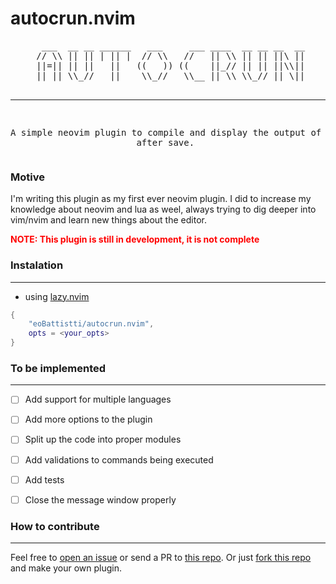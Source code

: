 # autocrun.nvim
<div align="center">
<pre>
  ___  __ __ ______   ___     ___ ____  __ __ __  __
 // \\ || || | || |  // \\   //   || \\ || || ||\ ||
 ||=|| || ||   ||   ((   )) ((    ||_// || || ||\\||
 || || \\_//   ||    \\_//   \\__ || \\ \\_// || \||
 
--------------------------------------------------------------
A simple neovim plugin to compile and display the output of C code after save.
</pre>
</div>


### Motive
I'm writing this plugin as my first ever neovim plugin. I did to increase my knowledge about neovim and lua as weel, 
always trying to dig deeper into vim/nvim and learn new things about the editor.

<p style="color: red"><strong>NOTE: This plugin is still in development, it is not complete</strong></p>


### Instalation
---
- using [lazy.nvim](https://github.com/folke/lazy.nvim)
```lua
{
    "eoBattistti/autocrun.nvim",
    opts = <your_opts>
}
```


### To be implemented
---

- [ ] Add support for multiple languages
- [ ] Add more options to the plugin
- [ ] Split up the code into proper modules
- [ ] Add validations to commands being executed
- [ ] Add tests
- [ ] Close the message window properly


### How to contribute
---

Feel free to [open an issue](https://github.com/eoBattistti/autocrun.nvim/issues) or send a PR to [this repo](https://github.com/eoBattistti/autocrun.nvim/pulls).
Or just [fork this repo](https://github.com/eoBattistti/autocrun.nvim) and make your own plugin.
